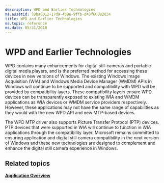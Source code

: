 ```yaml
---
description: WPD and Earlier Technologies
ms.assetid: 89ba8012-17d9-4b8e-9ffb-d40f66082034
title: WPD and Earlier Technologies
ms.topic: reference
ms.date: 05/31/2018
---
```


# WPD and Earlier Technologies

WPD contains many enhancements for digital still cameras and portable digital media players, and is the preferred method for accessing these devices in new versions of Windows. The existing Windows Image Acquisition (WIA) and Windows Media Device Manager (WMDM) APIs in Windows will continue to be supported and compatibility with WPD will be provided by compatibility layers. These compatibility layers ensure WPD devices can be transparently exposed to existing WIA and WMDM applications as WIA devices or WMDM service providers respectively. However, these applications may not have the same range of capabilities as they would with the new WPD API and new MTP-based devices.

The WPD MTP driver also supports Picture Transfer Protocol (PTP) devices. PTP devices that were supported in WIA will continue to function in WIA applications through the compatibility layer. Microsoft remains committed to ensuring application and digital still camera compatibility in the next version of Windows and these new technologies are designed to complement and enhance the digital still camera experience in Windows.

## Related topics

<dl> <dt>

[**Application Overview**](application-overview.md)
</dt> </dl>

 

 




